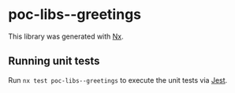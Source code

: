 # poc-libs--greetings

This library was generated with [Nx](https://nx.dev).

## Running unit tests

Run `nx test poc-libs--greetings` to execute the unit tests via [Jest](https://jestjs.io).
